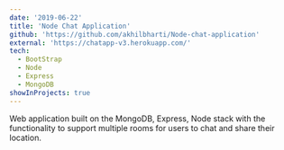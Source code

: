 ```yaml
---
date: '2019-06-22'
title: 'Node Chat Application'
github: 'https://github.com/akhilbharti/Node-chat-application'
external: 'https://chatapp-v3.herokuapp.com/'
tech:
  - BootStrap
  - Node
  - Express
  - MongoDB
showInProjects: true
---
```


Web application built on the MongoDB, Express, Node stack with the functionality to support multiple rooms for users to chat and share their location.
